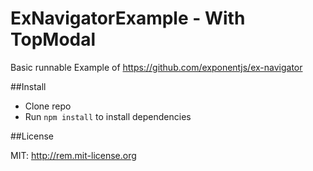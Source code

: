 # ExNavigatorExample - With TopModal

Basic runnable Example of https://github.com/exponentjs/ex-navigator

##Install

* Clone repo
* Run `npm install` to install dependencies

##License

MIT: http://rem.mit-license.org
